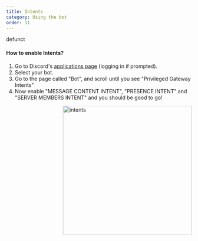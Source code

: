 ```yaml
---
title: Intents
category: Using the bot
order: 11
---
```


defunct

#### How to enable Intents?
1. Go to Discord's [applications page](https://discord.com/developers/applications/me) (logging in if prompted).
2. Select your bot.
3. Go to the page called "Bot", and scroll until you see "Privileged Gateway Intents"
4. Now enable "MESSAGE CONTENT INTENT", "PRESENCE INTENT" and "SERVER MEMBERS INTENT" and you should be good to go!


<img class="doc-img" src="{{ site.baseurl }}/images/intents.png" alt="intents" style="width: 350px; float: right;"/>








